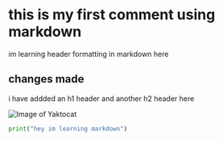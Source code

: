 # this is my first comment using markdown

im learning header formatting in markdown here

## changes made

i have addded  an h1 header and another h2 header here

![Image of Yaktocat](https://octodex.github.com/images/yaktocat.png)

``` python
print("hey im learning markdown")
```
